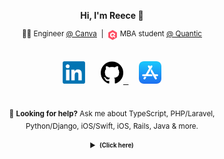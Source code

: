 <p align="center"><b>Hi, I'm Reece 👋</b></p>

<!-- Headline -->
<p align="center">
  <sup>🧑‍💻 Engineer <a href="https://github.com/Canva">@ Canva</a>
    &nbsp;|&nbsp;
    <sub><sub><img alt="Quantic" width="16.5px" src="https://raw.githubusercontent.com/reececomo/reececomo/main/assets/quantic-sbt.png" /></sub></sub> MBA student <a href="https://quantic.edu/">@ Quantic</a></sup>
</p>

<!-- Links -->
<p align="center">
  <kbd>
    <br/>
    &nbsp;
    <!-- LinkedIn -->
    <a href="https://www.linkedin.com/in/reececomo/"><!--
      --><img alt="LinkedIn" width="36px" src="https://raw.githubusercontent.com/reececomo/reececomo/main/assets/linkedin.png" /><!--
    --></a>
    &nbsp;
    <!-- GitHub -->
    <a href="https://github.com/reececomo"><!--
      --><picture><!--
        --><source media="(prefers-color-scheme: dark)" srcset="https://raw.githubusercontent.com/reececomo/reececomo/main/assets/github-w.png"><!--
        --><img alt="GitHub" width="36px" src="https://raw.githubusercontent.com/reececomo/reececomo/main/assets/github.png" />
      </picture><!--
    --></a>
    &nbsp;
    <!-- App Store -->
    <a href="https://apps.apple.com/au/developer/playmatic-pty-ltd/id1486480408"><!--
      --><img alt="App Store" width="36px" src="https://raw.githubusercontent.com/reececomo/reececomo/main/assets/apple-appstore.png" /><!--
    --></a>
    &nbsp;
    <br/>
    &nbsp;
  </kbd>
</p>

<!-- Tech Stack -->
<p align="center">
  <sub>
    🔭 <b>Looking for help?</b> Ask me about TypeScript, PHP/Laravel,<br/> Python/Django, iOS/Swift, iOS, Rails, Java & more.
  </sub>
</p>

<!-- Bonus -->
<details align="center">
  <summary><sub><sup><b>(Click here)</b></sup></sub></summary>
  
  <kbd>Nice. You clicked!</kbd>

  🎮 <b>Bonus:</b> Check out <a href="https://apps.apple.com/au/app/tiny-cup-world-soccer/id1599875896">Tiny Cup: World Soccer!</a>

</details>
